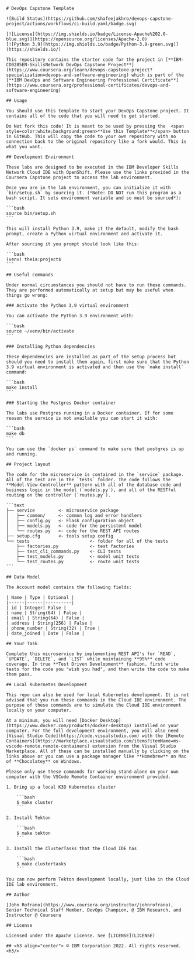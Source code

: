     # DevOps Capstone Template

    ![Build Status](https://github.com/shafeejakhro/devops-capstone-project/actions/workflows/ci-build.yaml/badge.svg)

    [![License](https://img.shields.io/badge/License-Apache%202.0-blue.svg)](https://opensource.org/licenses/Apache-2.0)
    [![Python 3.9](https://img.shields.io/badge/Python-3.9-green.svg)](https://shields.io/)

    This repository contains the starter code for the project in [**IBM-CD0285EN-SkillsNetwork DevOps Capstone Project**](https://www.coursera.org/learn/devops-capstone-project?specialization=devops-and-software-engineering) which is part of the [**IBM DevOps and Software Engineering Professional Certificate**](https://www.coursera.org/professional-certificates/devops-and-software-engineering)

    ## Usage

    You should use this template to start your DevOps Capstone project. It contains all of the code that you will need to get started.

    Do Not fork this code! It is meant to be used by pressing the  <span style=color:white;background:green>**Use this Template**</span> button in GitHub. This will copy the code to your own repository with no connection back to the original repository like a fork would. This is what you want.

    ## Development Environment

    These labs are designed to be executed in the IBM Developer Skills Network Cloud IDE with OpenShift. Please use the links provided in the Coursera Capstone project to access the lab environment.

    Once you are in the lab environment, you can initialize it with `bin/setup.sh` by sourcing it. (*Note: DO NOT run this program as a bash script. It sets environment variable and so must be sourced*):

    ```bash
    source bin/setup.sh
    ```

    This will install Python 3.9, make it the default, modify the bash prompt, create a Python virtual environment and activate it.

    After sourcing it you prompt should look like this:

    ```bash
    (venv) theia:project$
    ```

    ## Useful commands

    Under normal circumstances you should not have to run these commands. They are performed automatically at setup but may be useful when things go wrong:

    ### Activate the Python 3.9 virtual environment

    You can activate the Python 3.9 environment with:

    ```bash
    source ~/venv/bin/activate
    ```

    ### Installing Python dependencies

    These dependencies are installed as part of the setup process but should you need to install them again, first make sure that the Python 3.9 virtual environment is activated and then use the `make install` command:

    ```bash
    make install
    ```

    ### Starting the Postgres Docker container

    The labs use Postgres running in a Docker container. If for some reason the service is not available you can start it with:

    ```bash
    make db
    ```

    You can use the `docker ps` command to make sure that postgres is up and running.

    ## Project layout

    The code for the microservice is contained in the `service` package. All of the test are in the `tests` folder. The code follows the **Model-View-Controller** pattern with all of the database code and business logic in the model (`models.py`), and all of the RESTful routing on the controller (`routes.py`).

    ```text
    ├── service         <- microservice package
    │   ├── common/     <- common log and error handlers
    │   ├── config.py   <- Flask configuration object
    │   ├── models.py   <- code for the persistent model
    │   └── routes.py   <- code for the REST API routes
    ├── setup.cfg       <- tools setup config
    └── tests                       <- folder for all of the tests
        ├── factories.py            <- test factories
        ├── test_cli_commands.py    <- CLI tests
        ├── test_models.py          <- model unit tests
        └── test_routes.py          <- route unit tests
    ```

    ## Data Model

    The Account model contains the following fields:

    | Name | Type | Optional |
    |------|------|----------|
    | id | Integer| False |
    | name | String(64) | False |
    | email | String(64) | False |
    | address | String(256) | False |
    | phone_number | String(32) | True |
    | date_joined | Date | False |

    ## Your Task

    Complete this microservice by implementing REST API's for `READ`, `UPDATE`, `DELETE`, and `LIST` while maintaining **95%** code coverage. In true **Test Driven Development** fashion, first write tests for the code you "wish you had", and then write the code to make them pass.

    ## Local Kubernetes Development

    This repo can also be used for local Kubernetes development. It is not advised that you run these commands in the Cloud IDE environment. The purpose of these commands are to simulate the Cloud IDE environment locally on your computer. 

    At a minimum, you will need [Docker Desktop](https://www.docker.com/products/docker-desktop) installed on your computer. For the full development environment, you will also need [Visual Studio Code](https://code.visualstudio.com) with the [Remote Containers](https://marketplace.visualstudio.com/items?itemName=ms-vscode-remote.remote-containers) extension from the Visual Studio Marketplace. All of these can be installed manually by clicking on the links above or you can use a package manager like **Homebrew** on Mac of **Chocolatey** on Windows.

    Please only use these commands for working stand-alone on your own computer with the VSCode Remote Container environment provided.

    1. Bring up a local K3D Kubernetes cluster

        ```bash
        $ make cluster
        ```

    2. Install Tekton

        ```bash
        $ make tekton
        ```

    3. Install the ClusterTasks that the Cloud IDE has

        ```bash
        $ make clustertasks
        ```

    You can now perform Tekton development locally, just like in the Cloud IDE lab environment.

    ## Author

    [John Rofrano](https://www.coursera.org/instructor/johnrofrano), Senior Technical Staff Member, DevOps Champion, @ IBM Research, and Instructor @ Coursera

    ## License

    Licensed under the Apache License. See [LICENSE](LICENSE)

    ## <h3 align="center"> © IBM Corporation 2022. All rights reserved. <h3/>
